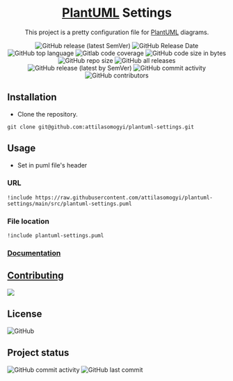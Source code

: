 
<h1 align="center">
   <a href="https://github.com/plantuml/plantuml">PlantUML</a> Settings
</h1>

<p align="center">
This project is a pretty configuration file for <a href="https://github.com/plantuml/plantuml">PlantUML</a> diagrams.
</p>

<p align="center">
  <img
    src="https://img.shields.io/github/v/release/attilasomogyi/plantuml-settings"
    alt="GitHub release (latest SemVer)"
  />
  <img
    src="https://img.shields.io/github/release-date/attilasomogyi/plantuml-settings"
    alt="GitHub Release Date"
  />
  <img
    src="https://img.shields.io/github/languages/top/attilasomogyi/plantuml-settings"
    alt="GitHub top language"
  />
  <img
    src="https://img.shields.io/gitlab/coverage/attilasomogyi/plantuml-settings/main"
    alt="Gitlab code coverage"
  />
  <img
    src="https://img.shields.io/github/languages/code-size/attilasomogyi/plantuml-settings"
    alt="GitHub code size in bytes"
  />
  <img
    src="https://img.shields.io/github/repo-size/attilasomogyi/plantuml-settings"
    alt="GitHub repo size"
  />
  <img
    src="https://img.shields.io/github/downloads/attilasomogyi/plantuml-settings/total"
    alt="GitHub all releases"
  />
  <img
    src="https://img.shields.io/github/downloads/attilasomogyi/plantuml-settings/latest/total"
    alt="GitHub release (latest by SemVer)"
  />
  <img
    src="https://img.shields.io/github/commit-activity/y/attilasomogyi/plantuml-settings"
    alt="GitHub commit activity"
  />
  <img
    src="https://img.shields.io/github/contributors/attilasomogyi/plantuml-settings"
    alt="GitHub contributors"
  />
</p>

## Installation

- Clone the repository.

```shell
git clone git@github.com:attilasomogyi/plantuml-settings.git

```

## Usage

- Set in puml file's header

### URL

```text
!include https://raw.githubusercontent.com/attilasomogyi/plantuml-settings/main/src/plantuml-settings.puml
```

### File location

```text
!include plantuml-settings.puml
```

### [Documentation](https://attilasomogyi.github.io/plantuml-settings)

## [Contributing](/CONTRIBUTING.md)

<a href="https://github.com/attilasomogyi/plantuml-settings/graphs/contributors">
  <img src="https://contrib.rocks/image?repo=attilasomogyi/plantuml-settings" />
</a>

## License

<p>
  <img
    src="https://img.shields.io/github/license/attilasomogyi/plantuml-settings"
    alt="GitHub"
  />
<p/>

## Project status

<p>
  <img
    src="https://img.shields.io/github/commit-activity/y/attilasomogyi/plantuml-settings"
    alt="GitHub commit activity"
  />
  <img
      src="https://img.shields.io/github/last-commit/attilasomogyi/plantuml-settings"
      alt="GitHub last commit"
  />
</p>
